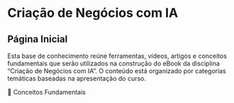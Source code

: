 # Criação de Negócios com IA
## Página Inicial

Esta base de conhecimento reúne ferramentas, vídeos, artigos e conceitos fundamentais que serão utilizados na construção do eBook da disciplina “Criação de Negócios com IA”. O conteúdo está organizado por categorias temáticas baseadas na apresentação do curso.

🔑 Conceitos Fundamentais

```{tableofcontents}
```